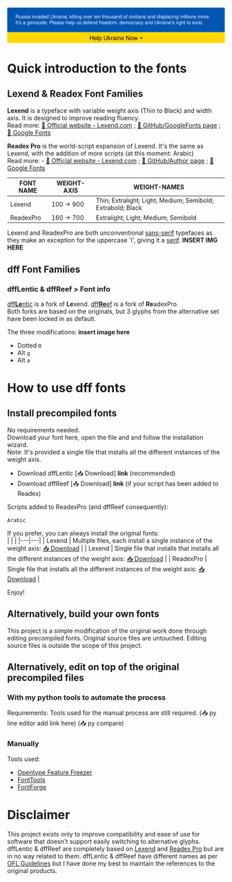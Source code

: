 [![Stand With Ukraine](https://raw.githubusercontent.com/vshymanskyy/StandWithUkraine/main/banner2-direct.svg)](https://stand-with-ukraine.pp.ua)

# Quick introduction to the fonts
## Lexend & Readex Font Families
**Lexend** is a typeface with variable weight axis (Thin to Black) and width axis. It is designed to improve reading fluency. <br>
Read more: [🔗 Official website - Lexend.com](https://www.lexend.com/) ; [🔗 GitHub/GoogleFonts page](https://github.com/googlefonts/lexend) ; [🔗 Google Fonts](https://fonts.google.com/specimen/Lexend)

**Readex Pro** is the world-script expansion of Lexend. It's the same as Lexend, with the addition of more scripts (at this moment: Arabic) <br>
Read more: - [🔗 Official website - Lexend.com](https://www.lexend.com/) ; [🔗 GitHub/Author page](https://github.com/ThomasJockin/readexpro) ; [🔗 Google Fonts](https://fonts.google.com/specimen/Readex+Pro)

| FONT NAME | WEIGHT-AXIS | WEIGHT-NAMES | 
|---|---|---|
| Lexend | 100 → 900 | Thin; Extralight; Light; Medium; Semibold; Extrabold; Black |
| ReadexPro | 160 → 700 | Extralight; Light; Medium; Semibold |

Lexend and ReadexPro are both unconventional [sans-serif](https://en.wikipedia.org/wiki/Sans-serif) typefaces as they make an exception for the uppercase 'I', giving it a [serif](https://en.wikipedia.org/wiki/Serif).
**INSERT IMG HERE**

## dff Font Families
### dffLentic & dffReef > Font info
[dff**Le**ntic](https://github.com/horseDeveloper/dffLentic) is a fork of **Le**xend. [dff**Re**ef](https://github.com/horseDeveloper/dffReef) is a fork of **Re**adexPro. <br>
Both forks are based on the originals, but 3 glyphs from the alternative set have been locked in as default. 

The three modifications:
**insert image here**
* Dotted `0`
* Alt `g`
* Alt `a`

# How to use dff fonts
## Install precompiled fonts
No requirements needed. <br>
Download your font here, open the file and and follow the installation wizard. <br>
Note: It's provided a single file that installs all the different instances of the weight axis.
  * Download dffLentic [📥 Download] **link** (recommended) <br>
  * Download dffReef [📥 Download] **link** (if your script has been added to Readex)

Scripts added to ReadexPro (and dffReef consequently): 
```
Arabic
```

If you prefer, you can always install the original fonts:<br>
| | |
|---|---|
| Lexend | Multiple files, each install a single instance of the weight axis: [📥 Download](https://github.com/googlefonts/lexend/tree/main/fonts) |
| Lexend | Single file that installs that installs all the different instances of the weight axis: [📥 Download](https://github.com/googlefonts/lexend/tree/main/fonts/lexend/variable) |
| ReadexPro | Single file that installs all the different instances of the weight axis: [📥 Download](https://github.com/ThomasJockin/readexpro/tree/master/fonts/variable) |

Enjoy!

## Alternatively, build your own fonts
This project is a simple modification of the original work done through editing precompiled fonts. Original source files are untouched. Editing source files is outside the scope of this project.

## Alternatively, edit on top of the original precompiled files
### With my python tools to automate the process
Requirements: Tools used for the manual process are still required.
(📥 py line editor add link here)
(📥 py compare)

### Manually
Tools used:
* [Opentype Feature Freezer](https://github.com/twardoch/fonttools-opentype-feature-freezer)
* [FontTools](https://github.com/fonttools/fonttools)
* [FontForge](https://github.com/fontforge/fontforge)


# Disclaimer
This project exists only to improve compatibility and ease of use for software that doesn't support easily switching to alternative glyphs. dffLentic & dffReef are completely based on [Lexend](https://www.lexend.com/) and [Readex Pro](https://github.com/ThomasJockin/readexpro) but are in no way related to them. dffLentic & dffReef have different names as per [OFL Guidelines](https://openfontlicense.org/how-to-modify-ofl-fonts/) but I have done my best to maintain the references to the original products.
